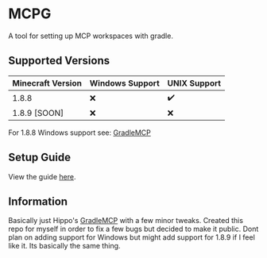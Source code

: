 # MCPG
A tool for setting up MCP workspaces with gradle. 


## Supported Versions 

| Minecraft Version                                          | Windows Support    | UNIX Support       |
| ---------------------------------------------------------- | ------------------ | ------------------ |
| 1.8.8| :x: |	:heavy_check_mark: |
| 1.8.9 [SOON]| :x: |	:x: |

For 1.8.8 Windows support see: [GradleMCP](https://github.com/Hippo/GradleMCP)

## Setup Guide
View the guide [here](https://github.com/ddozzi/MCPG/blob/main/GUIDE.md).


## Information
Basically just Hippo's [GradleMCP](https://github.com/Hippo/GradleMCP) with a few minor tweaks. Created this repo for myself in order to fix a few bugs but decided to make it public. Dont plan on adding support for Windows but might add support for 1.8.9 if I feel like it. Its basically the same thing.

